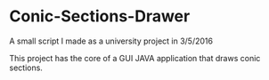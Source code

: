 # Conic-Sections-Drawer

A small script I made as a university project in 3/5/2016

This project has the core of a GUI JAVA application that draws conic sections.